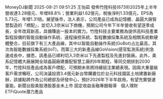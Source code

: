 MoneyDJ新聞 2025-08-21 09:51:25 王怡茹 發佈竹陞科技(6739)2025年上半年營收達3.28億元、年增88.8%；營業利益1.62億元，稅後淨利1.33億元，EPS為5.73元、年增1.31倍。展望後市，法人表示，公司產品已成為記憶體、晶圓大廠智慧製造的「標配」，並切入3奈米以下商機，預期公司今年下半年營收有望逐季成長，全年改寫新高，具備賺逾一股本的實力。竹陞科技主要業務為提供高科技產業製程設備的智能自動操作系統、遠程操控系統、製程數據採集系統及相關系統軟硬體整合，目前旗下有三大產品線，其中以智能自動操作系統(GoBot)占比最高，其次為智能數據採集系統(IoT)，而第三大的新產品線GoVision(感官監測系統)則急速成長中，據悉，該產品已順利切入3奈米以下先進製程及先進封裝廠。此外，美系記憶體大廠展開全球晶圓廠建置配智慧工廠的6年期程，等同交期排到2030年，竹陞科技產品成為客戶標配，可預期未來將持續挹注業績表現。因兩大重量級客戶需求暢旺，公司決議投資3.4億元新台幣購置位於台元科技園區土地建置新廠辦，該據點將作為公司總部及研發中心，預計2026年下半年啟用，有望充實營運量能。新聞台股美股港股基金未上市
固定收益金融專題報導　個人理財ETFiQuote潛力產品